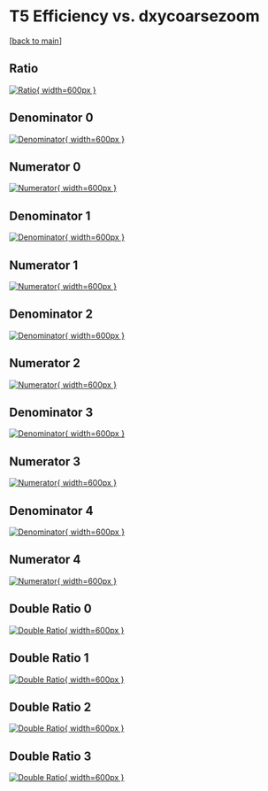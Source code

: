 # T5 Efficiency vs. dxycoarsezoom

[[back to main](./)]



## Ratio

[![Ratio](../mtv/var/T5_xtr_0_1_eff_dxycoarsezoom.png){ width=600px }](../mtv/var/T5_xtr_0_1_eff_dxycoarsezoom.pdf)

## Denominator 0

[![Denominator](../mtv/den/T5_xtr_0_1_eff_dxycoarsezoom_den0.png){ width=600px }](../mtv/den/T5_xtr_0_1_eff_dxycoarsezoom_den0.pdf)

## Numerator 0

[![Numerator](../mtv/num/T5_xtr_0_1_eff_dxycoarsezoom_num0.png){ width=600px }](../mtv/num/T5_xtr_0_1_eff_dxycoarsezoom_num0.pdf)

## Denominator 1

[![Denominator](../mtv/den/T5_xtr_0_1_eff_dxycoarsezoom_den1.png){ width=600px }](../mtv/den/T5_xtr_0_1_eff_dxycoarsezoom_den1.pdf)

## Numerator 1

[![Numerator](../mtv/num/T5_xtr_0_1_eff_dxycoarsezoom_num1.png){ width=600px }](../mtv/num/T5_xtr_0_1_eff_dxycoarsezoom_num1.pdf)

## Denominator 2

[![Denominator](../mtv/den/T5_xtr_0_1_eff_dxycoarsezoom_den2.png){ width=600px }](../mtv/den/T5_xtr_0_1_eff_dxycoarsezoom_den2.pdf)

## Numerator 2

[![Numerator](../mtv/num/T5_xtr_0_1_eff_dxycoarsezoom_num2.png){ width=600px }](../mtv/num/T5_xtr_0_1_eff_dxycoarsezoom_num2.pdf)

## Denominator 3

[![Denominator](../mtv/den/T5_xtr_0_1_eff_dxycoarsezoom_den3.png){ width=600px }](../mtv/den/T5_xtr_0_1_eff_dxycoarsezoom_den3.pdf)

## Numerator 3

[![Numerator](../mtv/num/T5_xtr_0_1_eff_dxycoarsezoom_num3.png){ width=600px }](../mtv/num/T5_xtr_0_1_eff_dxycoarsezoom_num3.pdf)

## Denominator 4

[![Denominator](../mtv/den/T5_xtr_0_1_eff_dxycoarsezoom_den4.png){ width=600px }](../mtv/den/T5_xtr_0_1_eff_dxycoarsezoom_den4.pdf)

## Numerator 4

[![Numerator](../mtv/num/T5_xtr_0_1_eff_dxycoarsezoom_num4.png){ width=600px }](../mtv/num/T5_xtr_0_1_eff_dxycoarsezoom_num4.pdf)

## Double Ratio 0

[![Double Ratio](../mtv/ratio/T5_xtr_0_1_eff_dxycoarsezoom_ratio0.png){ width=600px }](../mtv/ratio/T5_xtr_0_1_eff_dxycoarsezoom_ratio0.pdf)

## Double Ratio 1

[![Double Ratio](../mtv/ratio/T5_xtr_0_1_eff_dxycoarsezoom_ratio1.png){ width=600px }](../mtv/ratio/T5_xtr_0_1_eff_dxycoarsezoom_ratio1.pdf)

## Double Ratio 2

[![Double Ratio](../mtv/ratio/T5_xtr_0_1_eff_dxycoarsezoom_ratio2.png){ width=600px }](../mtv/ratio/T5_xtr_0_1_eff_dxycoarsezoom_ratio2.pdf)

## Double Ratio 3

[![Double Ratio](../mtv/ratio/T5_xtr_0_1_eff_dxycoarsezoom_ratio3.png){ width=600px }](../mtv/ratio/T5_xtr_0_1_eff_dxycoarsezoom_ratio3.pdf)

